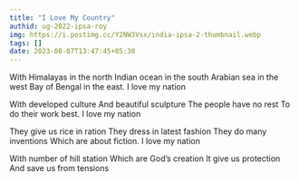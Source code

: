 ```yaml
---
title: "I Love My Country"
authid: ug-2022-ipsa-roy
img: https://i.postimg.cc/Y2NW3Vsx/india-ipsa-2-thumbnail.webp
tags: []
date: 2023-08-07T13:47:45+05:30
---
```


With Himalayas in the north
Indian ocean in the south
Arabian sea in the west
Bay of Bengal in the east.
I love my nation

With developed culture
And beautiful sculpture
The people have no rest
To do their work best.
I love my nation

They give us rice in ration
They dress in latest fashion
They do many inventions
Which are about fiction.
I love my nation

With number of hill station
Which are God’s creation
It give us protection
And save us from tensions
